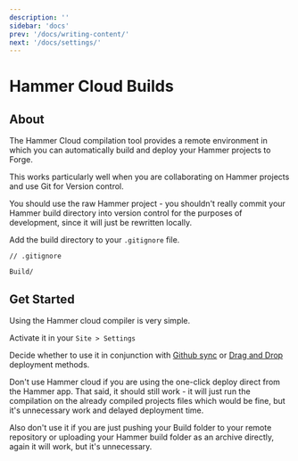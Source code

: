 ```yaml
---
description: ''
sidebar: 'docs'
prev: '/docs/writing-content/'
next: '/docs/settings/'
---
```


# Hammer Cloud Builds

## About
The Hammer Cloud compilation tool provides a remote environment in which you can automatically build and deploy your Hammer projects to Forge.

This works particularly well when you are collaborating on Hammer projects and use Git for Version control. 

You should use the raw Hammer project - you shouldn't really commit your Hammer build directory into version control for the purposes of development, since it will just be rewritten locally.

Add the build directory to your `.gitignore` file.

```
// .gitignore

Build/
```

## Get Started
Using the Hammer cloud compiler is very simple.

Activate it in your `Site > Settings`

Decide whether to use it in conjunction with [Github sync](/docs/deployments/#github-sync) or [Drag and Drop](/docs/deployments/#drag--drop) deployment methods.

Don't use Hammer cloud if you are using the one-click deploy direct from the Hammer app. That said, it should still work - it will just run the compilation on the already compiled projects files which would be fine, but it's unnecessary work and delayed deployment time.

Also don't use it if you are just pushing your Build folder to your remote repository or uploading your Hammer build folder as an archive directly, again it will work, but it's unnecessary.